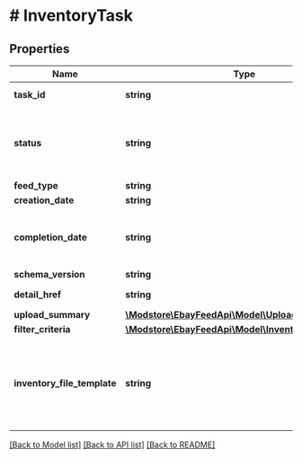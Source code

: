 # # InventoryTask

## Properties

Name | Type | Description | Notes
------------ | ------------- | ------------- | -------------
**task_id** | **string** | The ID of the task. This ID is generated when the task was created by the &lt;strong&gt;createInventoryTask&lt;/strong&gt; method. | [optional]
**status** | **string** | The status of the task. Users must wait until status is complete before moving on to the next step (such as uploading/downloading a file). For implementation help, refer to &lt;a href&#x3D;&#39;https://developer.ebay.com/api-docs/sell/feed/types/api:FeedStatusEnum&#39;&gt;eBay API documentation&lt;/a&gt; | [optional]
**feed_type** | **string** | The feed type associated with the inventory task. | [optional]
**creation_date** | **string** | The date the task was created. | [optional]
**completion_date** | **string** | The timestamp when the task &lt;strong&gt;status&lt;/strong&gt; went into the &lt;code&gt;COMPLETED&lt;/code&gt;, &lt;code&gt;COMPLETED_WITH_ERROR&lt;/code&gt;, or &lt;code&gt;PARTIALLY_PROCESSED&lt;/code&gt; state. This field is only returned if the status is one of the three completed values. | [optional]
**schema_version** | **string** | The schema version number associated with the task. | [optional]
**detail_href** | **string** | The path to the call URI used to retrieve the task. This field points to the &lt;strong&gt;getInventoryTask&lt;/strong&gt; URI. | [optional]
**upload_summary** | [**\Modstore\EbayFeedApi\Model\UploadSummary**](UploadSummary.md) |  | [optional]
**filter_criteria** | [**\Modstore\EbayFeedApi\Model\InventoryFilterCriteria**](InventoryFilterCriteria.md) |  | [optional]
**inventory_file_template** | **string** | The inventory file template used to return specific types of inventory tasks, if set in the &lt;strong&gt;createInventoryTask&lt;/strong&gt; method. This field does not apply to &lt;code&gt;LMS_ACTIVE_INVENTORY_REPORT&lt;/code&gt; feed types. For implementation help, refer to &lt;a href&#x3D;&#39;https://developer.ebay.com/api-docs/sell/feed/types/api:InventoryFileTemplateEnum&#39;&gt;eBay API documentation&lt;/a&gt; | [optional]

[[Back to Model list]](../../README.md#models) [[Back to API list]](../../README.md#endpoints) [[Back to README]](../../README.md)
